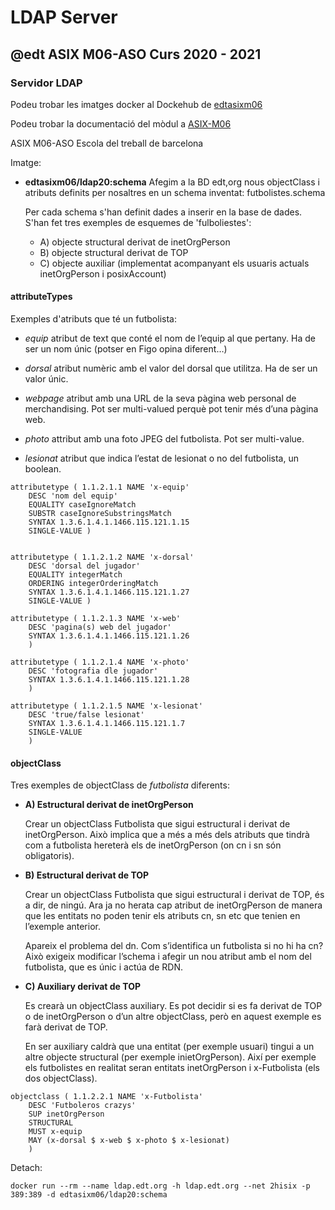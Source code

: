 # LDAP Server
## @edt ASIX M06-ASO Curs 2020 - 2021
### Servidor LDAP

Podeu trobar les imatges docker al Dockehub de [edtasixm06](https://hub.docker.com/u/edtasixm06/)

Podeu trobar la documentació del mòdul a [ASIX-M06](https://sites.google.com/site/asixm06edt/)

ASIX M06-ASO Escola del treball de barcelona

Imatge:

* **edtasixm06/ldap20:schema** Afegim a la BD edt,org nous objectClass i 
  atributs definits per nosaltres en un schema inventat: futbolistes.schema

  Per cada schema s'han definit dades a inserir en la base de dades. 
  S'han fet tres exemples de esquemes de 'fulboliestes':

  *  A) objecte structural derivat de inetOrgPerson
  *  B) objecte structural derivat de TOP
  *  C) objecte auxiliar (implementat acompanyant els usuaris actuals inetOrgPerson 
     i posixAccount)


#### attributeTypes

Exemples d'atributs que té un futbolista:

 * *equip* atribut de text que conté el nom de l’equip al que pertany. 
   Ha de ser un nom únic (potser en Figo opina diferent…)

 * *dorsal*  atribut numèric amb el valor del dorsal que utilitza. 
   Ha de ser un valor únic.

 * *webpage*  atribut amb una URL de la seva pàgina web personal de merchandising. 
   Pot ser multi-valued perquè pot tenir més d’una pàgina web.

 * *photo*  attribut amb una foto JPEG del futbolista. Pot ser multi-value.

 * *lesionat*  atribut que indica l’estat de lesionat o no del futbolista, un boolean.

```
attributetype ( 1.1.2.1.1 NAME 'x-equip'
    DESC 'nom del equip'
    EQUALITY caseIgnoreMatch
    SUBSTR caseIgnoreSubstringsMatch
    SYNTAX 1.3.6.1.4.1.1466.115.121.1.15
    SINGLE-VALUE )


attributetype ( 1.1.2.1.2 NAME 'x-dorsal'
    DESC 'dorsal del jugador'
    EQUALITY integerMatch
    ORDERING integerOrderingMatch
    SYNTAX 1.3.6.1.4.1.1466.115.121.1.27
    SINGLE-VALUE )

attributetype ( 1.1.2.1.3 NAME 'x-web'
    DESC 'pagina(s) web del jugador'
    SYNTAX 1.3.6.1.4.1.1466.115.121.1.26
    )

attributetype ( 1.1.2.1.4 NAME 'x-photo'
    DESC 'fotografia dle jugador'
    SYNTAX 1.3.6.1.4.1.1466.115.121.1.28
    )

attributetype ( 1.1.2.1.5 NAME 'x-lesionat'
    DESC 'true/false lesionat'
    SYNTAX 1.3.6.1.4.1.1466.115.121.1.7
    SINGLE-VALUE
    )
```

#### objectClass

Tres exemples de objectClass de *futbolista* diferents:

 * **A) Estructural derivat de inetOrgPerson**

   Crear un objectClass Futbolista que sigui estructural i derivat de inetOrgPerson. 
   Això implica que a més a més dels atributs que tindrà com a futbolista hereterà els
    de inetOrgPerson (on cn i sn són obligatoris).

 * **B) Estructural derivat de TOP**

    Crear un objectClass Futbolista que sigui estructural i derivat de TOP, és a dir, de ningú.
    Ara ja no herata cap atribut de inetOrgPerson de manera que les entitats no poden tenir els
    atributs cn, sn etc que tenien en l’exemple anterior. 

    Apareix el problema del dn. Com s’identifica un futbolista si no hi ha cn? 
    Això exigeix modificar l’schema i afegir un nou atribut amb el nom del futbolista, que es únic i actúa de RDN.

 * **C) Auxiliary derivat de TOP**

   Es crearà un objectClass auxiliary. Es pot decidir si es fa derivat de TOP o de inetOrgPerson
   o d’un altre objectClass, però en aquest exemple es farà derivat de TOP. 
   
   En ser auxiliary caldrà que una entitat (per exemple usuari)  tingui a un altre objecte
   structural (per exemple inietOrgPerson). Així per exemple els futbolistes en realitat seran
    entitats inetOrgPerson i x-Futbolista (els dos objectClass).


```
objectclass ( 1.1.2.2.1 NAME 'x-Futbolista'
    DESC 'Futboleros crazys'
    SUP inetOrgPerson
    STRUCTURAL
    MUST x-equip
    MAY (x-dorsal $ x-web $ x-photo $ x-lesionat) 
    )
```


Detach:
```
docker run --rm --name ldap.edt.org -h ldap.edt.org --net 2hisix -p 389:389 -d edtasixm06/ldap20:schema
```





